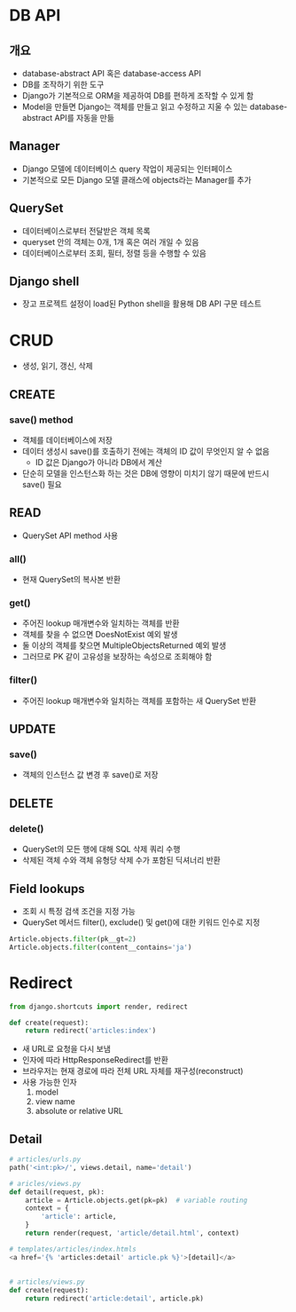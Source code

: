 # DB API

## 개요

- database-abstract API 혹은 database-access API
- DB를 조작하기 위한 도구
- Django가 기본적으로 ORM을 제공하여 DB를 편하게 조작할 수 있게 함
- Model을 만들면 Django는 객체를 만들고 읽고 수정하고 지울 수 있는 database-abstract API를 자동을 만듦



## Manager

- Django 모델에 데이터베이스 query 작업이 제공되는 인터페이스
- 기본적으로 모든 Django 모델 클래스에 objects라는 Manager를 추가



## QuerySet

- 데이터베이스로부터 전달받은 객체 목록
- queryset 안의 객체는 0개, 1개 혹은 여러 개일 수 있음
- 데이터베이스로부터 조회, 필터, 정렬 등을 수행할 수 있음



## Django shell

- 장고 프로젝트 설정이 load된 Python shell을 활용해 DB API 구문 테스트



# CRUD

- 생성, 읽기, 갱신, 삭제

## CREATE

### save() method

- 객체를 데이터베이스에 저장
- 데이터 생성시 save()를 호출하기 전에는 객체의 ID 값이 무엇인지 알 수 없음
  - ID 값은 Django가 아니라 DB에서 계산
- 단순히 모델을 인스턴스화 하는 것은 DB에 영향이 미치기 않기 때문에 반드시 save() 필요



## READ

- QuerySet API method 사용

### all()

- 현재 QuerySet의 복사본 반환

### get()

- 주어진 lookup 매개변수와 일치하는 객체를 반환
- 객체를 찾을 수 없으면 DoesNotExist 예외 발생
- 둘 이상의 객체를 찾으면 MultipleObjectsReturned 예외 발생
- 그러므로 PK 같이 고유성을 보장하는 속성으로 조회해야 함

### filter()

- 주어진 lookup 매개변수와 일치하는 객체를 포함하는 새 QuerySet 반환



## UPDATE

### save()

- 객체의 인스턴스 값 변경 후 save()로 저장



## DELETE

### delete()

- QuerySet의 모든 행에 대해 SQL 삭제 쿼리 수행
- 삭제된 객체 수와 객체 유형당 삭제 수가 포함된 딕셔너리 반환



## Field lookups

- 조회 시 특정 검색 조건을 지정 가능
- QuerySet 메서드 filter(), exclude() 및 get()에 대한 키워드 인수로 지정

```python
Article.objects.filter(pk__gt=2)
Article.objects.filter(content__contains='ja')
```



# Redirect

```python
from django.shortcuts import render, redirect

def create(request):
    return redirect('articles:index')
```

- 새 URL로 요청을 다시 보냄
- 인자에 따라 HttpResponseRedirect를 반환
- 브라우저는 현재 경로에 따라 전체 URL 자체를 재구성(reconstruct)
- 사용 가능한 인자
  1. model
  2. view name
  3. absolute or relative URL



## Detail

```python
# articles/urls.py
path('<int:pk>/', views.detail, name='detail')

# aricles/views.py
def detail(request, pk):
    article = Article.objects.get(pk=pk)  # variable routing
    context = {
        'article': article,
    }
    return render(request, 'article/detail.html', context)

# templates/articles/index.htmls
<a href='{% 'articles:detail' article.pk %}'>[detail]</a>
    
    
# articles/views.py
def create(request):
    return redirect('article:detail', article.pk)
```

